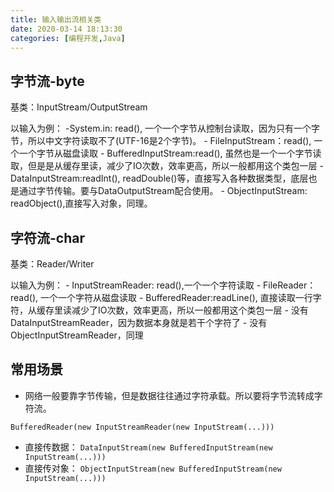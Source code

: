 ```yaml
---
title: 输入输出流相关类
date: 2020-03-14 18:13:30
categories: [编程开发,Java]
---
```


## 字节流-byte

基类：InputStream/OutputStream

以输入为例： 
-System.in: read(), 一个一个字节从控制台读取，因为只有一个字节，所以中文字符读取不了(UTF-16是2个字节)。 
\- FileInputStream：read(), 一个一个字节从磁盘读取 
\- BufferedInputStream:read(), 虽然也是一个一个字节读取，但是是从缓存里读，减少了IO次数，效率更高，所以一般都用这个类包一层 
\- DataInputStream:readInt(), readDouble()等，直接写入各种数据类型，底层也是通过字节传输。要与DataOutputStream配合使用。 
\- ObjectInputStream: readObject(),直接写入对象，同理。

## 字符流-char

基类：Reader/Writer

以输入为例： 
\- InputStreamReader: read(),一个一个字符读取 
\- FileReader：read(), 一个一个字符从磁盘读取 
\- BufferedReader:readLine(), 直接读取一行字符，从缓存里读减少了IO次数，效率更高，所以一般都用这个类包一层 
\- 没有DataInputStreamReader，因为数据本身就是若干个字符了 
\- 没有ObjectInputStreamReader，同理

## 常用场景

- 网络一般要靠字节传输，但是数据往往通过字符承载。所以要将字节流转成字符流。

```
BufferedReader(new InputStreamReader(new InputStream(...)))
```

- 直接传数据： 
  `DataInputStream(new BufferedInputStream(new InputStream(...)))`
- 直接传对象： 
  `ObjectInputStream(new BufferedInputStream(new InputStream(...)))`